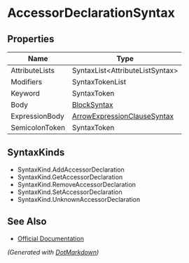# AccessorDeclarationSyntax

## Properties

| Name           | Type                                                          |
| -------------- | ------------------------------------------------------------- |
| AttributeLists | SyntaxList\<AttributeListSyntax>                              |
| Modifiers      | SyntaxTokenList                                               |
| Keyword        | SyntaxToken                                                   |
| Body           | [BlockSyntax](BlockSyntax.md)                                 |
| ExpressionBody | [ArrowExpressionClauseSyntax](ArrowExpressionClauseSyntax.md) |
| SemicolonToken | SyntaxToken                                                   |

## SyntaxKinds

* SyntaxKind\.AddAccessorDeclaration
* SyntaxKind\.GetAccessorDeclaration
* SyntaxKind\.RemoveAccessorDeclaration
* SyntaxKind\.SetAccessorDeclaration
* SyntaxKind\.UnknownAccessorDeclaration

## See Also

* [Official Documentation](https://docs.microsoft.com/en-us/dotnet/api/microsoft.codeanalysis.csharp.syntax.accessordeclarationsyntax)


*\(Generated with [DotMarkdown](http://github.com/JosefPihrt/DotMarkdown)\)*